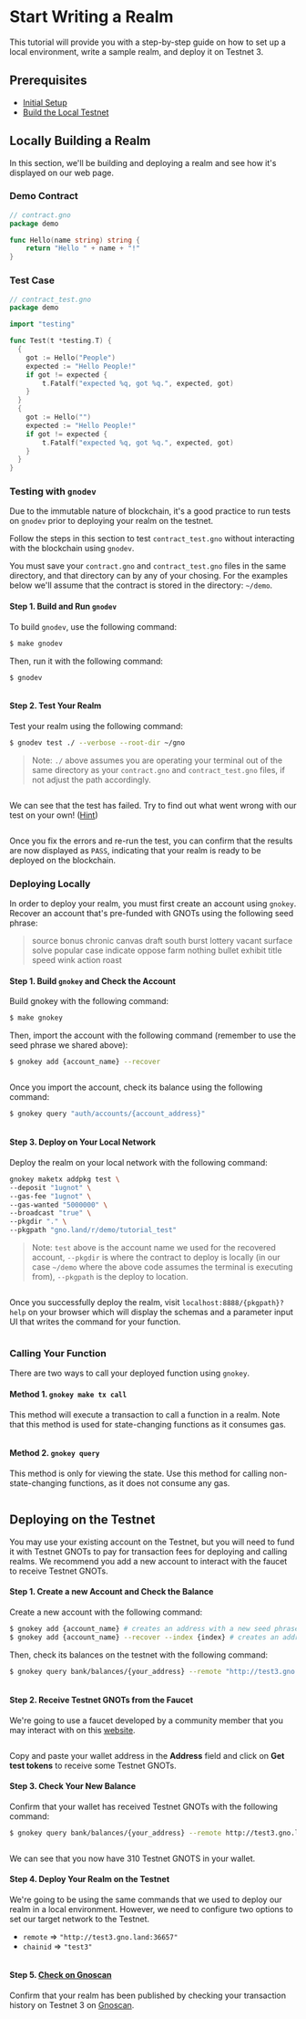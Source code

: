 # Start Writing a Realm

This tutorial will provide you with a step-by-step guide on how to set up a local environment, write a sample realm, and deploy it on Testnet 3.

## Prerequisites

* [Initial Setup](../docs/environment-setup/initial-setup.md)
* [Build the Local Testnet](../docs/environment-setup/build-the-local-testnet.md)

## Locally Building a Realm

In this section, we'll be building and deploying a realm and see how it's displayed on our web page.

### Demo Contract

```go
// contract.gno
package demo

func Hello(name string) string {
	return "Hello " + name + "!"
}
```

### Test Case

```go
// contract_test.gno
package demo

import "testing"

func Test(t *testing.T) {
  {
  	got := Hello("People")
  	expected := "Hello People!"
  	if got != expected {
  		t.Fatalf("expected %q, got %q.", expected, got)
  	}
  }
  {
  	got := Hello("")
  	expected := "Hello People!"
  	if got != expected {
  		t.Fatalf("expected %q, got %q.", expected, got)
  	}
  }
}
```



### Testing with `gnodev`

Due to the immutable nature of blockchain, it's a good practice to run tests on `gnodev` prior to deploying your realm on the testnet.&#x20;

Follow the steps in this section to test `contract_test.gno` without interacting with the blockchain using `gnodev`.

You must save your `contract.gno` and `contract_test.gno` files in the same directory, and that directory can by any of your chosing. For the examples below we'll assume that the contract is stored in the directory: `~/demo`.

#### Step 1. Build and Run `gnodev`

To build `gnodev`, use the following command:

```bash
$ make gnodev
```

Then, run it with the following command:

```
$ gnodev
```

<figure><img src="../.gitbook/assets/09_gnodev_build_run.png" alt=""><figcaption></figcaption></figure>

#### Step 2. Test Your Realm

Test your realm using the following command:

```bash
$ gnodev test ./ --verbose --root-dir ~/gno
```

> Note: `./` above assumes you are operating your terminal out of the same directory as your `contract.gno` and `contract_test.gno` files, if not adjust the path accordingly.

<figure><img src="../.gitbook/assets/10_gnodev_test_fail.png" alt=""><figcaption></figcaption></figure>

We can see that the test has failed. Try to find out what went wrong with our test on your own! ([Hint](https://onbloc.gitbook.io/gnoland-developer-portal/tutorials/building-a-realm/testing-realms))

<figure><img src="../.gitbook/assets/11_gnodev_test_ok.png" alt=""><figcaption></figcaption></figure>

Once you fix the errors and re-run the test, you can confirm that the results are now displayed as  `PASS`, indicating that your realm is ready to be deployed on the blockchain.

### Deploying Locally

In order to deploy your realm, you must first create an account using `gnokey`. Recover an account that's pre-funded with GNOTs using the following seed phrase:

> source bonus chronic canvas draft south burst lottery vacant surface solve popular case indicate oppose farm nothing bullet exhibit title speed wink action roast

#### Step 1. Build `gnokey` and Check the Account

Build gnokey with the following command:

```bash
$ make gnokey
```

Then, import the account with the following command (remember to use the seed phrase we shared above):

```bash
$ gnokey add {account_name} --recover
```

<figure><img src="../.gitbook/assets/12_gnokey_build_recover.png" alt=""><figcaption></figcaption></figure>

Once you import the account, check its balance using the following command:

```bash
$ gnokey query "auth/accounts/{account_address}"
```

<figure><img src="../.gitbook/assets/13_gnokey_query_accounts.png" alt=""><figcaption></figcaption></figure>

#### Step 3. Deploy on Your Local Network

Deploy the realm on your local network with the following command:

```bash
gnokey maketx addpkg test \
--deposit "1ugnot" \
--gas-fee "1ugnot" \
--gas-wanted "5000000" \
--broadcast "true" \
--pkgdir "." \ 
--pkgpath "gno.land/r/demo/tutorial_test"
```

> Note: `test` above is the account name we used for the recovered account, `--pkgdir` is where the contract to deploy is locally (in our case `~/demo` where the above code assumes the terminal is executing from), `--pkgpath` is the deploy to location.

<figure><img src="../.gitbook/assets/14_gnokey_addpkg.png" alt=""><figcaption></figcaption></figure>

Once you successfully deploy the realm, visit `localhost:8888/{pkgpath}?help` on your browser which will display the schemas and a parameter input UI that writes the command for your function.

<figure><img src="../.gitbook/assets/15_local_web.png" alt=""><figcaption></figcaption></figure>

### Calling Your Function

There are two ways to call your deployed function using `gnokey`.

#### Method 1. `gnokey make tx call`

This method will execute a transaction to call a function in a realm. Note that this method is used for state-changing functions as it consumes gas.

<figure><img src="../.gitbook/assets/16_gnokey_maketx_call.png" alt=""><figcaption></figcaption></figure>

#### Method 2. `gnokey query`

This method is only for viewing the state. Use this method for calling non-state-changing functions, as it does not consume any gas.

<figure><img src="../.gitbook/assets/17_gnokey_query.png" alt=""><figcaption></figcaption></figure>

## Deploying on the Testnet

You may use your existing account on the Testnet, but you will need to fund it with Testnet GNOTs to pay for transaction fees for deploying and calling realms. We recommend you add a new account to interact with the faucet to receive Testnet GNOTs.

#### Step 1. Create a new Account and Check the Balance

Create a new account with the following command:

```bash
$ gnokey add {account_name} # creates an address with a new seed phrase
$ gnokey add {account_name} --recover --index {index} # creates an address using the existing seed phrase
```

Then, check its balances on the testnet with the following command:

```bash
$ gnokey query bank/balances/{your_address} --remote "http://test3.gno.land:36657"
```

<figure><img src="../.gitbook/assets/18_gnokey_new_addr_test3_balance.png" alt=""><figcaption></figcaption></figure>

#### Step 2. Receive Testnet GNOTs from the Faucet

We're going to use a faucet developed by a community member that you may interact with on this [website](https://app.gno.tools/faucet).

<figure><img src="../.gitbook/assets/19_gian_faucet.png" alt=""><figcaption></figcaption></figure>

Copy and paste your wallet address in the **Address** field and click on **Get test tokens** to receive some Testnet GNOTs.

#### Step 3. Check Your New Balance

Confirm that your wallet has received Testnet GNOTs with the following command:

```bash
$ gnokey query bank/balances/{your_address} --remote http://test3.gno.land:36657
```

<figure><img src="../.gitbook/assets/20_310_balance.png" alt=""><figcaption></figcaption></figure>

We can see that you now have 310 Testnet GNOTS in your wallet.

#### Step 4. Deploy Your Realm on the Testnet

We're going to be using the same commands that we used to deploy our realm in a local environment. However, we need to configure two options to set our target network to the Testnet.&#x20;

* `remote` => `"http://test3.gno.land:36657"`
* `chainid` => `"test3"`

<figure><img src="../.gitbook/assets/21_test3_deploy.png" alt=""><figcaption></figcaption></figure>

#### Step 5. [Check on Gnoscan](https://gnoscan.io/accounts/g1354kqcxeyydngzjrgfr5h0llepmhtuc9m92hhr)

Confirm that your realm has been published by checking your transaction history on Testnet 3 on [Gnoscan](https://gnoscan.io/).

<figure><img src="../.gitbook/assets/21_gnoscan.png" alt=""><figcaption></figcaption></figure>
